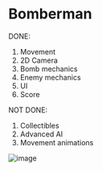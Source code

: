 # Bomberman

DONE: 
1. Movement
2. 2D Camera
3. Bomb mechanics
4. Enemy mechanics
5. UI
6. Score

NOT DONE:
1. Collectibles
2. Advanced AI
3. Movement animations

![image](https://user-images.githubusercontent.com/84383294/212604495-33492da7-f21f-4231-bfe4-4360607c5f5f.png)
